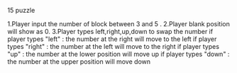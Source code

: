 15 puzzle

1.Player input the number of block between 3 and 5 .
2.Player blank position will show as 0.
3.Player types left,right,up,down to swap the number
if player types "left" : the number at the right will move to the left 
if player types "right" : the number at the left will move to the right 
if player types "up" : the number at the lower position will move up 
if player types "down" : the number at the upper position will move down
